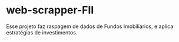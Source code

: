 # web-scrapper-FII
Esse projeto faz raspagem de dados de Fundos Imobiliários, e aplica  estratégias de investimentos.
